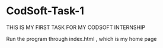 # CodSoft-Task-1
THIS IS MY FIRST TASK FOR MY CODSOFT INTERNSHIP

Run the program through index.html , which is my home page
